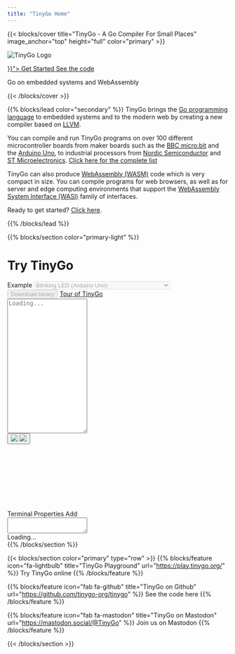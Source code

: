 ```yaml
---
title: "TinyGo Home"
---
```


{{< blocks/cover title="TinyGo - A Go Compiler For Small Places" image_anchor="top" height="full" color="primary" >}}

![TinyGo Logo](images/tinygo-logo.png)

<div class="mx-auto">
	<a class="btn btn-lg btn-primary mr-3 mb-4" href="{{< relref "/getting-started" >}}">
		Get Started <i class="fas fa-arrow-alt-circle-right ml-2"></i>
	</a>
	<a class="btn btn-lg btn-secondary mr-3 mb-4" href="https://github.com/tinygo-org/tinygo">
		See the code <i class="fab fa-github ml-2 "></i>
	</a>
	<p class="h2 mt-5">Go on embedded systems and WebAssembly</p>
</div>
{{< /blocks/cover >}}

{{% blocks/lead color="secondary" %}}
TinyGo brings the [Go programming language](https://golang.org) to embedded systems and to the modern web by creating a new compiler based on [LLVM](https://llvm.org/).

You can compile and run TinyGo programs on over 100 different microcontroller boards from maker boards such as the [BBC micro:bit](https://www.microbit.co.uk/) and the [Arduino Uno](https://store.arduino.cc/usa/arduino-uno-rev3/), to industrial processors from [Nordic Semiconductor](https://www.nordicsemi.com/) and [ST Microelectronics](https://www.st.com/). [Click here for the complete list](/docs/reference/microcontrollers)

TinyGo can also produce [WebAssembly (WASM)](https://webassembly.org/) code which is very compact in size. You can compile programs for web browsers, as well as for server and edge computing environments that support the [WebAssembly System Interface (WASI)](https://github.com/WebAssembly/WASI) family of interfaces.

Ready to get started? [Click here](getting-started).

{{% /blocks/lead %}}

{{% blocks/section color="primary-light" %}}
<link rel="stylesheet" href="playground/simulator.css">
<script type="module" src="playground-home.js"></script>
<div class="col">
	<div class="container" id="playground">
		<h1 class="text-center">Try TinyGo</h1>
		<div class="row px-0">
			<div class="col col-auto">
				<div class="input-group mb-3">
					<span class="input-group-text">Example</span>
					<select class="form-select example_select" disabled>
						<option value="hello">Hello world</option>
						<option value="arduino" selected>Blinking LED (Arduino Uno)</option>
						<option value="circuitplay_express">RGB LEDs (Adafruit Circuit Playground Express)</option>
						<option value="gopher_badge">Display (Gopher Badge)</option>
					</select>
				</div>
			</div>
			<div class="col col-auto">
				<button class="btn btn-secondary playground-btn-flash" disabled>Download binary</button>
				<a href="/tour/" class="btn btn-link">Tour of TinyGo</a>
			</div>
		</div>
		<textarea placeholder="Loading..." class="form-control input" rows="20" style="font-family: monospace; tab-size: 4" spellcheck="false"></textarea>
		<div class="simulator inline">
			<div class="schematic-buttons">
				<button class="schematic-button-pause schematic-button" title="Pause/resume the simulation">
					<!-- only one of these two images is visible at a time -->
					<img src="playground/resources/codicon/debug-pause.svg" class="button-img-pause"/>
					<img src="playground/resources/codicon/play.svg" class="button-img-play"/>
				</button>
			</div>
			<svg class="schematic">
				<g class="schematic-wrapper" style="transform: translate(50%, 50%)">
					<g class="schematic-parts"></g>
					<g class="schematic-wires"></g>
				</g>
			</svg>
			<div class="panels">
				<div class="tabbar">
					<span class="tab active panel-tab-terminal"><a>Terminal</a></span>
					<span class="tab"><a>Properties</a></span>
					<span class="tab"><a>Add</a></span>
				</div>
				<div class="tabcontent active terminal-box">
					<textarea class="terminal" readonly></textarea>
				</div>
				<div class="tabcontent panel-properties">
					<div class="content"></div>
				</div>
				<div class="tabcontent panel-add">
					Loading...
				</div>
			</div>
			<div class="schematic-tooltip"></div>
		</div>
	</div>
</div>
{{% /blocks/section %}}

{{< blocks/section color="primary" type="row" >}}
{{% blocks/feature icon="fa-lightbulb" title="TinyGo Playground" url="https://play.tinygo.org/" %}}
Try TinyGo online
{{% /blocks/feature %}}

{{% blocks/feature icon="fab fa-github" title="TinyGo on Github" url="https://github.com/tinygo-org/tinygo" %}}
See the code here
{{% /blocks/feature %}}


{{% blocks/feature icon="fab fa-mastodon" title="TinyGo on Mastodon" url="https://mastodon.social/@TinyGo" %}}
Join us on Mastodon
{{% /blocks/feature %}}

{{< /blocks/section >}}


